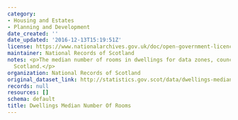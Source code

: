 ```yaml
---
category:
- Housing and Estates
- Planning and Development
date_created: ''
date_updated: '2016-12-13T15:19:51Z'
license: https://www.nationalarchives.gov.uk/doc/open-government-licence/version/3/
maintainer: National Records of Scotland
notes: <p>The median number of rooms in dwellings for data zones, council areas and
  Scotland.</p>
organization: National Records of Scotland
original_dataset_link: http://statistics.gov.scot/data/dwellings-median-number-of-rooms
records: null
resources: []
schema: default
title: Dwellings Median Number Of Rooms
---
```

